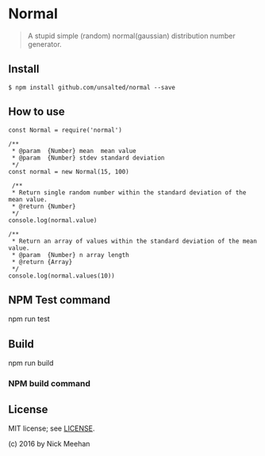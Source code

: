 # Normal

> A stupid simple (random) normal(gaussian) distribution number generator.

## Install

```
$ npm install github.com/unsalted/normal --save
```

## How to use

```
const Normal = require('normal')

/**
 * @param  {Number} mean  mean value
 * @param  {Number} stdev standard deviation
 */
const normal = new Normal(15, 100)

 /**
 * Return single random number within the standard deviation of the mean value.
 * @return {Number}
 */
console.log(normal.value)

/**
 * Return an array of values within the standard deviation of the mean value.
 * @param  {Number} n array length
 * @return {Array}
 */
console.log(normal.values(10))

```

## NPM Test command

npm run test

## Build

npm run build

### NPM build command

## License

MIT license; see [LICENSE](./LICENSE).

(c) 2016 by Nick Meehan
